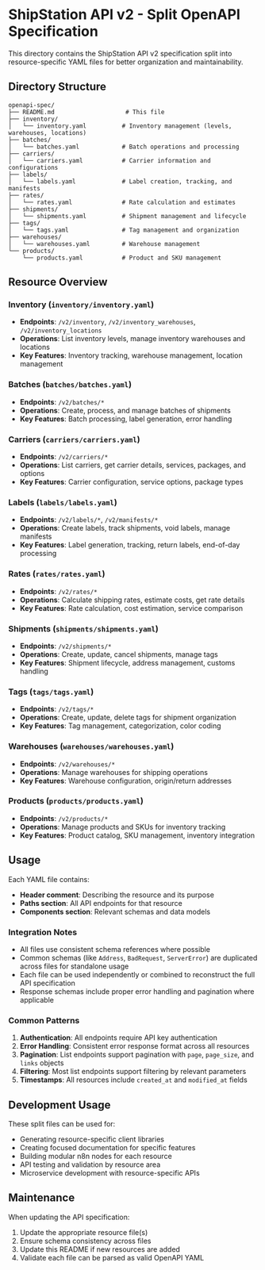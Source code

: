 # ShipStation API v2 - Split OpenAPI Specification

This directory contains the ShipStation API v2 specification split into resource-specific YAML files for better organization and maintainability.

## Directory Structure

```
openapi-spec/
├── README.md                    # This file
├── inventory/
│   └── inventory.yaml          # Inventory management (levels, warehouses, locations)
├── batches/
│   └── batches.yaml            # Batch operations and processing
├── carriers/
│   └── carriers.yaml           # Carrier information and configurations
├── labels/
│   └── labels.yaml             # Label creation, tracking, and manifests
├── rates/
│   └── rates.yaml              # Rate calculation and estimates
├── shipments/
│   └── shipments.yaml          # Shipment management and lifecycle
├── tags/
│   └── tags.yaml               # Tag management and organization
├── warehouses/
│   └── warehouses.yaml         # Warehouse management
└── products/
    └── products.yaml           # Product and SKU management
```

## Resource Overview

### Inventory (`inventory/inventory.yaml`)
- **Endpoints**: `/v2/inventory`, `/v2/inventory_warehouses`, `/v2/inventory_locations`
- **Operations**: List inventory levels, manage inventory warehouses and locations
- **Key Features**: Inventory tracking, warehouse management, location management

### Batches (`batches/batches.yaml`)
- **Endpoints**: `/v2/batches/*`
- **Operations**: Create, process, and manage batches of shipments
- **Key Features**: Batch processing, label generation, error handling

### Carriers (`carriers/carriers.yaml`)
- **Endpoints**: `/v2/carriers/*`
- **Operations**: List carriers, get carrier details, services, packages, and options
- **Key Features**: Carrier configuration, service options, package types

### Labels (`labels/labels.yaml`)
- **Endpoints**: `/v2/labels/*`, `/v2/manifests/*`
- **Operations**: Create labels, track shipments, void labels, manage manifests
- **Key Features**: Label generation, tracking, return labels, end-of-day processing

### Rates (`rates/rates.yaml`)
- **Endpoints**: `/v2/rates/*`
- **Operations**: Calculate shipping rates, estimate costs, get rate details
- **Key Features**: Rate calculation, cost estimation, service comparison

### Shipments (`shipments/shipments.yaml`)
- **Endpoints**: `/v2/shipments/*`
- **Operations**: Create, update, cancel shipments, manage tags
- **Key Features**: Shipment lifecycle, address management, customs handling

### Tags (`tags/tags.yaml`)
- **Endpoints**: `/v2/tags/*`
- **Operations**: Create, update, delete tags for shipment organization
- **Key Features**: Tag management, categorization, color coding

### Warehouses (`warehouses/warehouses.yaml`)
- **Endpoints**: `/v2/warehouses/*`
- **Operations**: Manage warehouses for shipping operations
- **Key Features**: Warehouse configuration, origin/return addresses

### Products (`products/products.yaml`)
- **Endpoints**: `/v2/products/*`
- **Operations**: Manage products and SKUs for inventory tracking
- **Key Features**: Product catalog, SKU management, inventory integration

## Usage

Each YAML file contains:
- **Header comment**: Describing the resource and its purpose
- **Paths section**: All API endpoints for that resource
- **Components section**: Relevant schemas and data models

### Integration Notes

- All files use consistent schema references where possible
- Common schemas (like `Address`, `BadRequest`, `ServerError`) are duplicated across files for standalone usage
- Each file can be used independently or combined to reconstruct the full API specification
- Response schemas include proper error handling and pagination where applicable

### Common Patterns

1. **Authentication**: All endpoints require API key authentication
2. **Error Handling**: Consistent error response format across all resources
3. **Pagination**: List endpoints support pagination with `page`, `page_size`, and `links` objects
4. **Filtering**: Most list endpoints support filtering by relevant parameters
5. **Timestamps**: All resources include `created_at` and `modified_at` fields

## Development Usage

These split files can be used for:
- Generating resource-specific client libraries
- Creating focused documentation for specific features
- Building modular n8n nodes for each resource
- API testing and validation by resource area
- Microservice development with resource-specific APIs

## Maintenance

When updating the API specification:
1. Update the appropriate resource file(s)
2. Ensure schema consistency across files
3. Update this README if new resources are added
4. Validate each file can be parsed as valid OpenAPI YAML